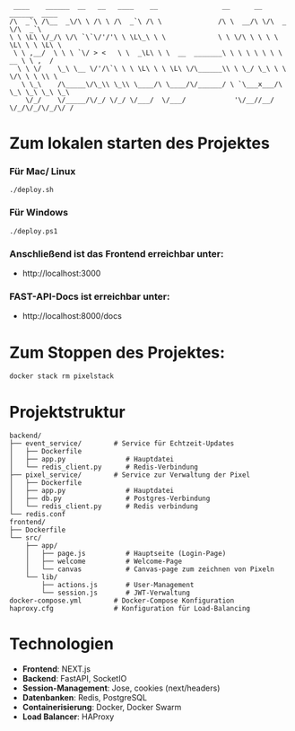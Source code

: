 ```
 ____    ______  __   __   ____    __                __      __  ______  ____       
/\  _`\ /\__  _\/\ \ /\ \ /\  _`\ /\ \              /\ \  __/\ \/\  _  \/\  _`\     
\ \ \L\ \/_/\ \/\ `\`\/'/'\ \ \L\_\ \ \             \ \ \/\ \ \ \ \ \L\ \ \ \L\ \   
 \ \ ,__/  \ \ \ `\/ > <   \ \  _\L\ \ \  __  _______\ \ \ \ \ \ \ \  __ \ \ ,  /   
  \ \ \/    \_\ \__ \/'/\`\ \ \ \L\ \ \ \L\ \/\______\\ \ \_/ \_\ \ \ \/\ \ \ \\ \  
   \ \_\    /\_____\/\_\\ \_\\ \____/\ \____/\/______/ \ `\___x___/\ \_\ \_\ \_\ \_\
    \/_/    \/_____/\/_/ \/_/ \/___/  \/___/            '\/__//__/  \/_/\/_/\/_/\/ /
```

# Zum lokalen starten des Projektes

### Für Mac/ Linux

	./deploy.sh


### Für Windows

	./deploy.ps1

  
### Anschließend ist das Frontend erreichbar unter:

- http://localhost:3000

  
### FAST-API-Docs ist erreichbar unter:

- http://localhost:8000/docs

  

# Zum Stoppen des Projektes:

	docker stack rm pixelstack

# Projektstruktur
	backend/
	├── event_service/        # Service für Echtzeit-Updates
	│   ├── Dockerfile           
	│   ├── app.py               # Hauptdatei
	│   └── redis_client.py      # Redis-Verbindung
	├── pixel_service/        # Service zur Verwaltung der Pixel
	│   ├── Dockerfile           
	│   ├── app.py               # Hauptdatei
	│   ├── db.py                # Postgres-Verbindung
	│   └── redis_client.py      # Redis verbindung
	└── redis.conf
	frontend/
	├── Dockerfile
	└── src/
	    ├── app/
	    │   ├── page.js          # Hauptseite (Login-Page)
	    │   ├── welcome          # Welcome-Page
	    │   └── canvas           # Canvas-page zum zeichnen von Pixeln
	    └── lib/
	        ├── actions.js       # User-Management
	        └── session.js       # JWT-Verwaltung
	docker-compose.yml        # Docker-Compose Konfiguration
	haproxy.cfg               # Konfiguration für Load-Balancing

# Technologien

- **Frontend**: NEXT.js
- **Backend**: FastAPI, SocketIO
- **Session-Management**: Jose, cookies (next/headers)
- **Datenbanken**: Redis, PostgreSQL
- **Containerisierung**: Docker, Docker Swarm
- **Load Balancer**: HAProxy
